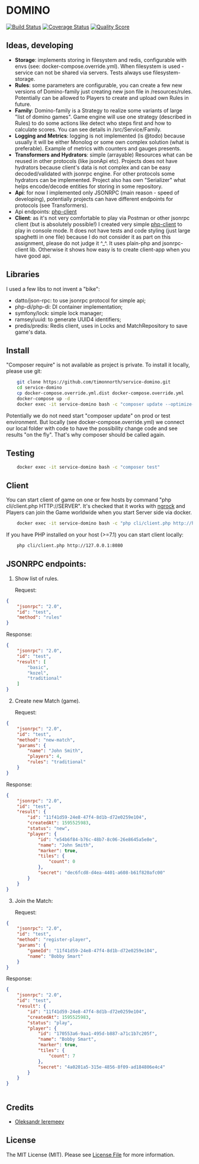 # DOMINO

[![Build Status][ico-travis]][link-travis]
[![Coverage Status][ico-scrutinizer]][link-scrutinizer]
[![Quality Score][ico-code-quality]][link-code-quality]

## Ideas, developing

 * **Storage**: implements storing in filesystem and redis, configurable with envs (see: docker-compose.override.yml). When filesystem is used - service can not be shared via servers. Tests always use filesystem-storage.
 * **Rules**: some parameters are configurable, you can create a few new versions of Domino-family just creating new json file in /resources/rules. Potentially can be allowed to Players to create and upload own Rules in future.
 * **Family**: Domino-family is a Strategy to realize some variants of large "list of domino games". Game engine will use one strategy (described in Rules) to do some actions like detect who steps first and how to calculate scores. You can see details in /src/Service/Family.
 * **Logging and Metrics**: logging is not implemented (is @todo) because usually it will be either Monolog or some own complex solution (what is preferable). Example of metrics with counters and gauges presents.
 * **Transformers and Hydrators**: simple (arrayable) Resources what can be reused in other protocols (like jsonApi etc). Projects does not have hydrators because client's data is not complex and can be easy decoded/validated with jsonrpc engine. For other protocols some hydrators can be implemented. Project also has own "Serializer" what helps encode/decode entities for storing in some repository.  
 * **Api**: for now I implemented only JSONRPC (main reason - speed of developing), potentially projects can have different endpoints for protocols (see Transformers).
 * Api endpoints: [php-client](#jsonrpc-endpoints)
 * **Client**: as it's not very comfortable to play via Postman or other jsonrpc client (but is absolutely possible!) I created very simple [php-client](#client) to play in console mode. It does not have tests and code styling (just large spaghetti in one file) because I do not consider it as part on this assignment, please do not judge it ^_^. It uses plain-php and jsonrpc-client lib. Otherwise it shows how easy is to create client-app when you have good api.

## Libraries

I used a few libs to not invent a "bike":

 * datto/json-rpc: to use jsonrpc protocol for simple api;
 * php-di/php-di: DI container implementation;
 * symfony/lock: simple lock manager;
 * ramsey/uuid: to generate UUID4 identifiers;
 * predis/predis: Redis client, uses in Locks and MatchRepository to save game's data. 

## Install

"Composer require" is not available as project is private. To install it locally, please use git:

``` bash
    git clone https://github.com/timonnorth/service-domino.git
    cd service-domino
    cp docker-compose.override.yml.dist docker-compose.override.yml
    docker-compose up -d
    docker exec -it service-domino bash -c "composer update --optimize-autoloader"
```

Potentially we do not need start "composer update" on prod or test environment. But locally (see docker-compose.override.yml) we connect our local folder with code to have the possibility change code and see results "on the fly". That's why composer should be called again.

## Testing

``` bash
    docker exec -it service-domino bash -c "composer test"
```

## Client

You can start client of game on one or few hosts by command "php cli/client.php HTTP://SERVER". It's checked that it works with [ngrock](https://ngrok.com/) and Players can join the Game worldwide when you start Server side via docker.

``` bash
    docker exec -it service-domino bash -c "php cli/client.php http://host.docker.internal:8080"
```

If you have PHP installed on your host (>=7.1) you can start client locally:

``` bash
    php cli/client.php http://127.0.0.1:8080
```

## JSONRPC endpoints:

1. Show list of rules.
    
    Request:
```json
{
    "jsonrpc": "2.0",
    "id": "test",
    "method": "rules"
}
```
   Response: 
```json
{
    "jsonrpc": "2.0",
    "id": "test",
    "result": [
        "basic",
        "kozel",
        "traditional"
    ]
}
```

2. Create new Match (game).

    Request:
```json
{
    "jsonrpc": "2.0",
    "id": "test",
    "method": "new-match",
    "params": {
        "name": "John Smith",
        "players": 4,
        "rules": "traditional"
    }
}
```
   Response:
```json
{
    "jsonrpc": "2.0",
    "id": "test",
    "result": {
        "id": "11f41d59-24e8-47f4-8d1b-d72e0259e104",
        "createdAt": 1595525983,
        "status": "new",
        "player": {
            "id": "e54b6f84-b76c-48b7-8c06-26e8645a5e8e",
            "name": "John Smith",
            "marker": true,
            "tiles": {
                "count": 0
            },
            "secret": "dec6fcd8-d4ea-4401-a608-b61f820afc00"
        }
    }
}
```

3. Join the Match:

    Request:
```json
{
    "jsonrpc": "2.0",
    "id": "test",
    "method": "register-player",
    "params": {
        "gameId": "11f41d59-24e8-47f4-8d1b-d72e0259e104",
        "name": "Bobby Smart"
    }
}
```
   Response:
```json
{
    "jsonrpc": "2.0",
    "id": "test",
    "result": {
        "id": "11f41d59-24e8-47f4-8d1b-d72e0259e104",
        "createdAt": 1595525983,
        "status": "play",
        "player": {
            "id": "170553a6-9aa1-495d-b887-a71c1b7c205f",
            "name": "Bobby Smart",
            "marker": true,
            "tiles": {
                "count": 7
            },
            "secret": "4a0201a5-315e-4856-8f09-ad184806e4c4"
        }
    }
}
```

    
    



```json

```
 

## Credits

- [Oleksandr Ieremeev][link-author]

## License

The MIT License (MIT). Please see [License File](LICENSE.md) for more information.

[ico-license]: https://img.shields.io/badge/license-MIT-brightgreen.svg?style=flat-square
[ico-travis]: https://img.shields.io/travis/timonnorth/service-domino/master.svg?style=flat-square
[ico-scrutinizer]: https://img.shields.io/scrutinizer/coverage/g/timonnorth/service-domino.svg?style=flat-square
[ico-code-quality]: https://img.shields.io/scrutinizer/g/timonnorth/service-domino.svg?style=flat-square

[link-travis]: https://travis-ci.org/timonnorth/service-domino?branch=master
[link-scrutinizer]: https://scrutinizer-ci.com/g/timonnorth/service-domino/code-structure?branch=master
[link-code-quality]: https://scrutinizer-ci.com/g/timonnorth/service-domino?branch=master
[link-author]: https://github.com/oitimon
